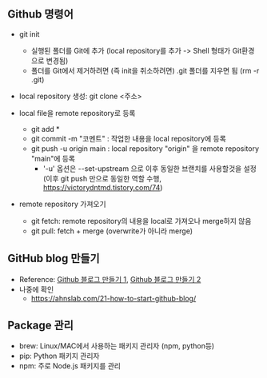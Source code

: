 ## Github 명령어
- git init
   - 실행된 폴더를 Git에 추가 (local repository를 추가 -> Shell 형태가 Git환경으로 변경됨)
   - 폴더를 Git에서 제거하려면 (즉 init을 취소하려면) .git 폴더를 지우면 됨 (rm -r .git)
- local repository 생성: git clone <주소>
- local file을 remote repository로 등록
   - git add *
   - git commit -m "코멘트" : 작업한 내용을 local repository에 등록
   - git push -u origin main : local repository "origin" 을 remote repository "main"에 등록
      - '-u' 옵션은 --set-upstream 으로 이후 동일한 브랜치를 사용할것을 설정 (이후 git push 만으로 동일한 역할 수행, https://victorydntmd.tistory.com/74)

- remote repository 가져오기
   - git fetch: remote repository의 내용을 local로 가져오나 merge하지 않음
   - git pull: fetch + merge (overwrite가 아니라 merge)
   
## GitHub blog 만들기
- Reference: [Github 블로그 만들기 1](https://supermemi.tistory.com/144), [Github 블로그 만들기 2](https://supermemi.tistory.com/145)
- 나중에 확인
   - https://ahnslab.com/21-how-to-start-github-blog/

## Package 관리
- brew: Linux/MAC에서 사용하는 패키지 관리자 (npm, python등)
- pip: Python 패키지 관리자
- npm: 주로 Node.js 패키지를 관리
